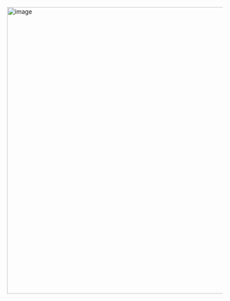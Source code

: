 <img width="669" alt="image" src="https://user-images.githubusercontent.com/95425222/144967821-30bbcbc8-b20d-43a1-91b4-33da0c148a4d.png">


